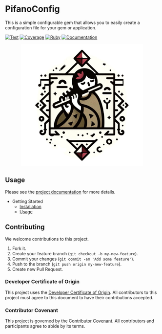 # PifanoConfig

This is a simple configurable gem that allows you to easily create a configuration file for your gem or application.

[![Test](https://github.com/aristotelesbr/pifano_config/actions/workflows/test.yaml/badge.svg)](https://github.com/aristotelesbr/pifano_config/actions/workflows/test.yaml)
[![Coverage](https://github.com/aristotelesbr/pifano_config/actions/workflows/coverage.yaml/badge.svg)](https://github.com/aristotelesbr/pifano_config/actions/workflows/coverage.yaml)
[![Ruby](https://github.com/aristotelesbr/pifano_config/actions/workflows/main.yaml/badge.svg)](https://github.com/aristotelesbr/pifano_config/actions/workflows/main.yaml)
[![Documentation](https://github.com/aristotelesbr/pifano_config/actions/workflows/documentation.yaml/badge.svg)](https://github.com/aristotelesbr/pifano_config/actions/workflows/documentation.yaml)

<p align="center">
    <img src="examples/pifano_config.jpeg" width="400" height="400" />
</p>

## Usage

Please see the [project documentation](https://aristotelesbr.github.io/pifano_config/) for more details.

- Getting Started
	- [Installation](https://aristotelesbr.github.io/pifano_config/docs/getting-started/index)
	- [Usage](https://aristotelesbr.github.io/pifano_config/docs/getting-started/index)

## Contributing

We welcome contributions to this project.

1.  Fork it.
2.  Create your feature branch (`git checkout -b my-new-feature`).
3.  Commit your changes (`git commit -am 'Add some feature'`).
4.  Push to the branch (`git push origin my-new-feature`).
5.  Create new Pull Request.

### Developer Certificate of Origin

This project uses the [Developer Certificate of Origin](https://developercertificate.org/). All contributors to this project must agree to this document to have their contributions accepted.

### Contributor Covenant

This project is governed by the [Contributor Covenant](https://www.contributor-covenant.org/). All contributors and participants agree to abide by its terms.
